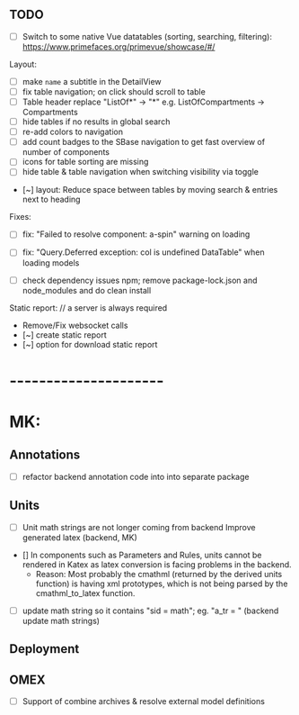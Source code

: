 ## TODO

- [ ] Switch to some native Vue datatables (sorting, searching, filtering): https://www.primefaces.org/primevue/showcase/#/

Layout:
- [ ] make `name` a subtitle in the DetailView
- [ ] fix table navigation; on click should scroll to table
- [ ] Table header replace "ListOf*" -> "*" e.g. ListOfCompartments -> Compartments  
- [ ] hide tables if no results in global search  
- [ ] re-add colors to navigation 
- [ ] add count badges to the SBase navigation to get fast overview of number of components
- [ ] icons for table sorting are missing
- [ ] hide table & table navigation when switching visibility via toggle  
- [~] layout: Reduce space between tables by moving search & entries next to heading

Fixes:
- [ ] fix: "Failed to resolve component: a-spin" warning on loading
- [ ] fix: "Query.Deferred exception: col is undefined DataTable" when loading models

- [ ] check dependency issues npm; remove package-lock.json and node_modules and do clean install

Static report:  // a server is always required 
- Remove/Fix websocket calls
- [~] create static report 
- [~] option for download static report
  
# ---------------------    
# MK:
## Annotations
- [ ] refactor backend annotation code into into separate package

## Units
- [ ] Unit math strings are not longer coming from backend
Improve generated latex (backend, MK)
- [] In components such as Parameters and Rules, units cannot be rendered in Katex as latex conversion is facing problems in the backend.
    - Reason: Most probably the cmathml (returned by the derived units function) is having xml prototypes, which is not being parsed by the cmathml_to_latex function. 
- [ ] update math string so it contains "sid = math"; eg. "a_tr = " (backend update math strings)

## Deployment

## OMEX
- [ ] Support of combine archives & resolve external model definitions
